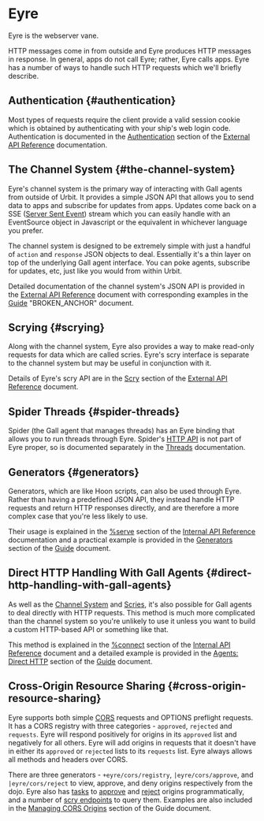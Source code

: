 # Eyre

Eyre is the webserver vane.

HTTP messages come in from outside and Eyre produces HTTP messages in response. In general, apps do not call Eyre; rather, Eyre calls apps. Eyre has a number of ways to handle such HTTP requests which we'll briefly describe.

## Authentication {#authentication}

Most types of requests require the client provide a valid session cookie which is obtained by authenticating with your ship's web login code. Authentication is documented in the [Authentication](reference/external-api-ref.md#authentication) section of the [External API Reference](reference/external-api-ref.md) documentation.

## The Channel System {#the-channel-system}

Eyre's channel system is the primary way of interacting with Gall agents from outside of Urbit. It provides a simple JSON API that allows you to send data to apps and subscribe for updates from apps. Updates come back on a SSE ([Server Sent Event](https://html.spec.whatwg.org/#server-sent-events)) stream which you can easily handle with an EventSource object in Javascript or the equivalent in whichever language you prefer.

The channel system is designed to be extremely simple with just a handful of `action` and `response` JSON objects to deal. Essentially it's a thin layer on top of the underlying Gall agent interface. You can poke agents, subscribe for updates, etc, just like you would from within Urbit.

Detailed documentation of the channel system's JSON API is provided in the [External API Reference](reference/external-api-ref.md) document with corresponding examples in the [Guide](guides/guide.md#using-the-channel-system) "BROKEN_ANCHOR" document.

## Scrying {#scrying}

Along with the channel system, Eyre also provides a way to make read-only requests for data which are called scries. Eyre's scry interface is separate to the channel system but may be useful in conjunction with it.

Details of Eyre's scry API are in the [Scry](reference/external-api-ref.md#scry) section of the [External API Reference](reference/external-api-ref.md) document.

## Spider Threads {#spider-threads}

Spider (the Gall agent that manages threads) has an Eyre binding that allows you to run threads through Eyre. Spider's [HTTP API](../../../userspace/threads/guides/http-api.md) is not part of Eyre proper, so is documented separately in the [Threads](../../../userspace/threads) documentation.

## Generators {#generators}

Generators, which are like Hoon scripts, can also be used through Eyre. Rather than having a predefined JSON API, they instead handle HTTP requests and return HTTP responses directly, and are therefore a more complex case that you're less likely to use.

Their usage is explained in the [%serve](reference/tasks.md#serve) section of the [Internal API Reference](reference/tasks.md) documentation and a practical example is provided in the [Generators](guides/guide.md#generators) section of the [Guide](guides/guide.md) document.

## Direct HTTP Handling With Gall Agents {#direct-http-handling-with-gall-agents}

As well as the [Channel System](#the-channel-system) and [Scries](#scrying), it's also possible for Gall agents to deal directly with HTTP requests. This method is much more complicated than the channel system so you're unlikely to use it unless you want to build a custom HTTP-based API or something like that.

This method is explained in the [%connect](reference/tasks.md#connect) section of the [Internal API Reference](reference/tasks.md) document and a detailed example is provided in the [Agents: Direct HTTP](guides/guide.md#agents-direct-http) section of the [Guide](guides/guide.md) document.

## Cross-Origin Resource Sharing {#cross-origin-resource-sharing}

Eyre supports both simple [CORS](https://developer.mozilla.org/en-US/docs/Web/HTTP/CORS) requests and OPTIONS preflight requests. It has a CORS registry with three categories - `approved`, `rejected` and `requests`. Eyre will respond positively for origins in its `approved` list and negatively for all others. Eyre will add origins in requests that it doesn't have in either its `approved` or `rejected` lists to its `requests` list. Eyre always allows all methods and headers over CORS.

There are three generators - `+eyre/cors/registry`, `|eyre/cors/approve`, and `|eyre/cors/reject` to view, approve, and deny origins respectively from the dojo. Eyre also has [tasks](reference/tasks.md) to [approve](reference/tasks.md#approve-origin) and [reject](reference/tasks.md#reject-origin) origins programmatically, and a number of [scry endpoints](reference/scry.md) to query them. Examples are also included in the [Managing CORS Origins](guides/guide.md#managing-cors-origins) section of the Guide document.
